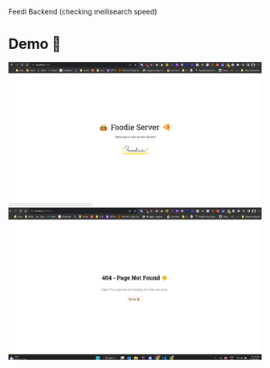 Feedi Backend (checking meilisearch speed)

# Demo 👀

![demo](./assets//server-welcome-example.png)
![404](./assets/server-404-example.png)